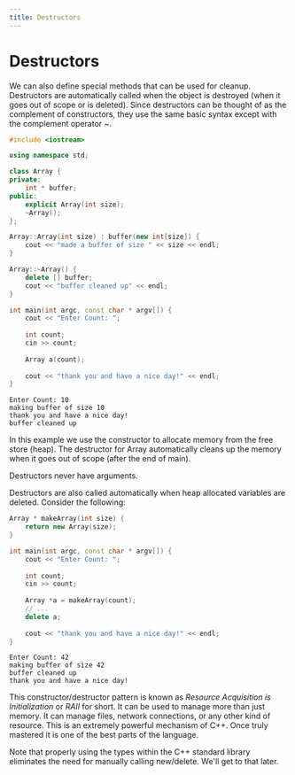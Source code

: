 ```yaml
---
title: Destructors
---
```

# Destructors

We can also define special methods that can be used for cleanup.  Destructors are automatically called when the object is destroyed (when it goes out of scope or is deleted).  Since destructors can be thought of as the complement of constructors, they use the same basic syntax except with the complement operator ~.

```c++
#include <iostream>

using namespace std;

class Array {
private:
    int * buffer;
public:
    explicit Array(int size);
    ~Array();
};

Array::Array(int size) : buffer(new int[size]) {
    cout << "made a buffer of size " << size << endl;
}

Array::~Array() {
    delete [] buffer;
    cout << "buffer cleaned up" << endl;
}

int main(int argc, const char * argv[]) {
    cout << "Enter Count: ";
    
    int count;
    cin >> count;
    
    Array a(count);
    
    cout << "thank you and have a nice day!" << endl;
}
```

```
Enter Count: 10
making buffer of size 10
thank you and have a nice day!
buffer cleaned up
```

In this example we use the constructor to allocate memory from the free store (heap).  The destructor for Array automatically cleans up the memory when it goes out of scope (after the end of main).

Destructors never have arguments.

Destructors are also called automatically when heap allocated variables are deleted.  Consider the following:

```c++
Array * makeArray(int size) {
    return new Array(size);
}

int main(int argc, const char * argv[]) {
    cout << "Enter Count: ";
    
    int count;
    cin >> count;
    
    Array *a = makeArray(count);
    // ...
    delete a;
    
    cout << "thank you and have a nice day!" << endl;
}
```

```
Enter Count: 42
making buffer of size 42
buffer cleaned up
thank you and have a nice day!
```

This constructor/destructor pattern is known as *Resource Acquisition is Initialization* or *RAII* for short.  It can be used to manage more than just memory.  It can manage files, network connections, or any other kind of resource.  This is an extremely powerful mechanism of C++.  Once truly mastered it is one of the best parts of the language.

Note that properly using the types within the C++ standard library eliminates the need for manually calling new/delete.  We'll get to that later.